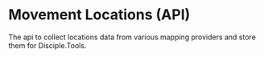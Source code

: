 # Movement Locations (API)

The api to collect locations data from various mapping providers and store them for Disciple.Tools.


